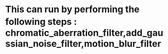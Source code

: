 # This can run  by performing the following steps :　chromatic_aberration_filter,add_gaussian_noise_filter,motion_blur_filter
